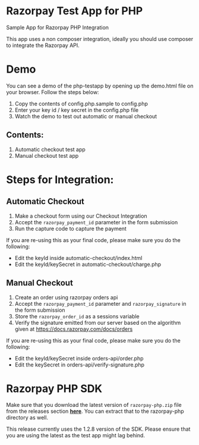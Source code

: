 # Razorpay Test App for PHP
Sample App for Razorpay PHP Integration

This app uses a non composer integration, ideally you should use composer to integrate the Razorpay API.

# Demo
You can see a demo of the php-testapp by opening up the demo.html file on your browser. Follow the steps below:
1. Copy the contents of config.php.sample to config.php
2. Enter your key id / key secret in the config.php file
3. Watch the demo to test out automatic or manual checkout

## Contents:
1. Automatic checkout test app
2. Manual checkout test app

# Steps for Integration:
## Automatic Checkout
1. Make a checkout form using our Checkout Integration
2. Accept the `razorpay_payment_id` parameter in the form submission
3. Run the capture code to capture the payment

If you are re-using this as your final code, please make sure you do the following:
- Edit the keyId inside automatic-checkout/index.html
- Edit the keyId/keySecret in automatic-checkout/charge.php

## Manual Checkout
1. Create an order using razorpay orders api
2. Accept the `razorpay_payment_id` parameter and `razorpay_signature` in the form submission
3. Store the `razorpay_order_id` as a sessions variable
3. Verify the signature emitted from our server based on the algorithm given at https://docs.razorpay.com/docs/orders

If you are re-using this as your final code, please make sure you do the following:
- Edit the keyId/keySecret inside orders-api/order.php
- Edit the keySecret in orders-api/verify-signature.php

# Razorpay PHP SDK
Make sure that you download the latest version of `razorpay-php.zip` file from
the releases section **[here](https://github.com/razorpay/razorpay-php/releases)**.
You can extract that to the razorpay-php directory as well.

This release currently uses the 1.2.8 version of the SDK. Please ensure that you are
using the latest as the test app might lag behind.